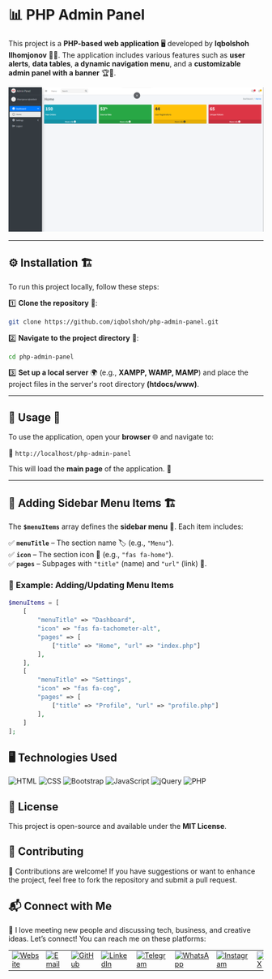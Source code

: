 # 📊 PHP Admin Panel

This project is a **PHP-based web application** 🖥️ developed by **Iqbolshoh Ilhomjonov** 👨‍💻. The application includes various features such as **user alerts**, **data tables**, **a dynamic navigation menu**, and a **customizable admin panel with a banner** 🏆🎯.  

![Banner](./src/images/banner.png)  

---

## ⚙️ Installation 🏗️  

To run this project locally, follow these steps:  

1️⃣ **Clone the repository** 📂:  
   ```bash
   git clone https://github.com/iqbolshoh/php-admin-panel.git
   ```  
2️⃣ **Navigate to the project directory** 📁:  
   ```bash
   cd php-admin-panel
   ```  
3️⃣ **Set up a local server** 🌍 (e.g., **XAMPP, WAMP, MAMP**) and place the project files in the server's root directory **(htdocs/www)**.  

---

## 🚀 Usage 🎯  

To use the application, open your **browser** 🌐 and navigate to:  

🔗 `http://localhost/php-admin-panel`  

This will load the **main page** of the application. 🎉  

---

## 📌 Adding Sidebar Menu Items 🏗️  

The **`$menuItems`** array defines the **sidebar menu** 📜. Each item includes:  

✅ **`menuTitle`** – The section name 🏷️ (e.g., `"Menu"`).  
✅ **`icon`** – The section icon 🎨 (e.g., `"fas fa-home"`).  
✅ **`pages`** – Subpages with `"title"` (name) and `"url"` (link) 🔗.  

### 📝 Example: Adding/Updating Menu Items  

```php
$menuItems = [
    [
        "menuTitle" => "Dashboard",
        "icon" => "fas fa-tachometer-alt",
        "pages" => [
            ["title" => "Home", "url" => "index.php"]
        ],
    ],
    [
        "menuTitle" => "Settings",
        "icon" => "fas fa-cog",
        "pages" => [
            ["title" => "Profile", "url" => "profile.php"]
        ],
    ]
];
```


## 🖥 Technologies Used
![HTML](https://img.shields.io/badge/HTML-%23E34F26.svg?style=for-the-badge&logo=html5&logoColor=white)
![CSS](https://img.shields.io/badge/CSS-%231572B6.svg?style=for-the-badge&logo=css3&logoColor=white)
![Bootstrap](https://img.shields.io/badge/Bootstrap-%23563D7C.svg?style=for-the-badge&logo=bootstrap&logoColor=white)
![JavaScript](https://img.shields.io/badge/JavaScript-%23F7DF1C.svg?style=for-the-badge&logo=javascript&logoColor=black)
![jQuery](https://img.shields.io/badge/jQuery-%230e76a8.svg?style=for-the-badge&logo=jquery&logoColor=white)
![PHP](https://img.shields.io/badge/PHP-%23777BB4.svg?style=for-the-badge&logo=php&logoColor=white)

## 📜 License
This project is open-source and available under the **MIT License**.

## 🤝 Contributing  
🎯 Contributions are welcome! If you have suggestions or want to enhance the project, feel free to fork the repository and submit a pull request.

## 📬 Connect with Me  
💬 I love meeting new people and discussing tech, business, and creative ideas. Let’s connect! You can reach me on these platforms:

<div align="center">
  <table>
    <tr>
      <td>
        <a href="https://iqbolshoh.uz" target="_blank">
          <img src="https://img.icons8.com/color/48/domain.png" 
               height="40" width="40" alt="Website" title="Website" />
        </a>
      </td>
      <td>
        <a href="mailto:iilhomjonov777@gmail.com" target="_blank">
          <img src="https://github.com/gayanvoice/github-active-users-monitor/blob/master/public/images/icons/gmail.svg"
               height="40" width="40" alt="Email" title="Email" />
        </a>
      </td>
      <td>
        <a href="https://github.com/iqbolshoh" target="_blank">
          <img src="https://raw.githubusercontent.com/rahuldkjain/github-profile-readme-generator/master/src/images/icons/Social/github.svg"
               height="40" width="40" alt="GitHub" title="GitHub" />
        </a>
      </td>
      <td>
        <a href="https://www.linkedin.com/in/iqbolshoh/" target="_blank">
          <img src="https://github.com/gayanvoice/github-active-users-monitor/blob/master/public/images/icons/linkedin.svg"
               height="40" width="40" alt="LinkedIn" title="LinkedIn" />
        </a>
      </td>
      <td>
        <a href="https://t.me/iqbolshoh_777" target="_blank">
          <img src="https://github.com/gayanvoice/github-active-users-monitor/blob/master/public/images/icons/telegram.svg"
               height="40" width="40" alt="Telegram" title="Telegram" />
        </a>
      </td>
      <td>
        <a href="https://wa.me/998997799333" target="_blank">
          <img src="https://github.com/gayanvoice/github-active-users-monitor/blob/master/public/images/icons/whatsapp.svg"
               height="40" width="40" alt="WhatsApp" title="WhatsApp" />
        </a>
      </td>
      <td>
        <a href="https://instagram.com/iqbolshoh_777" target="_blank">
          <img src="https://raw.githubusercontent.com/rahuldkjain/github-profile-readme-generator/master/src/images/icons/Social/instagram.svg"
               height="40" width="40" alt="Instagram" title="Instagram" />
        </a>
      </td>
      <td>
        <a href="https://x.com/iqbolshoh_777" target="_blank">
          <img src="https://img.shields.io/badge/X-000000?style=for-the-badge&logo=x&logoColor=white"
               height="40" width="40" alt="X" title="X (Twitter)" />
        </a>
      </td>
      <td>
        <a href="https://www.youtube.com/@Iqbolshoh_777" target="_blank">
          <img src="https://raw.githubusercontent.com/rahuldkjain/github-profile-readme-generator/master/src/images/icons/Social/youtube.svg"
               height="40" width="40" alt="YouTube" title="YouTube" />
        </a>
      </td>
    </tr>
  </table>
</div>
